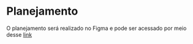 # Planejamento 

O planejamento será realizado no Figma e pode ser acessado por meio desse [link](https://www.figma.com/file/KSYhSPC3TUElTkFIq4Ss6m/UI%2FUX?type=design&node-id=0%3A1&mode=design&t=LghfN765zYtDNEpJ-1)